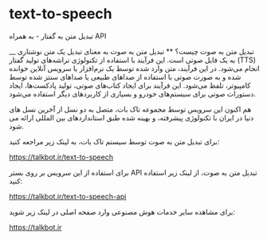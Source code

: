 # text-to-speech
تبدیل متن به گفتار - به همراه API


__ تبدیل متن به صوت چیست؟
** تبدیل متن به صوت به معنای تبدیل یک متن نوشتاری به یک فایل صوتی است. این فرآیند با استفاده از تکنولوژی تراشه‌های تولید گفتار (TTS) انجام می‌شود. در این فرآیند، متن وارد شده توسط یک نرم‌افزار یا سرویس آنلاین خوانده شده و به صورت صوتی با استفاده از صداهای طبیعی یا صداهای سنتز شده توسط کامپیوتر، تلفظ می‌شود. این فرآیند برای ایجاد کتاب‌های صوتی، تولید پادکست‌ها، ایجاد دستورات صوتی برای سیستم‌های خودرو و بسیاری از کاربردهای دیگر استفاده می‌شود. 

هم اکنون این سرویس توسط مجموعه تاک بات، متصل به دو نسل از آخرین نسل های دنیا در ایران با تکنولوژی پیشرفته، و بهینه شده طبق استانداردهای بین المللی ارائه می شود.

برای تبدیل متن به صوت توسط سیستم تاک بات، به لینک زیر مراجعه کنید:

https://talkbot.ir/text-to-speech

برای استفاده از این سرویس بر روی بستر API تبدیل متن به صوت، از لینک زیر استفاده کنید:

https://talkbot.ir/text-to-speech-api

برای مشاهده سایر خدمات هوش مصنوعی وارد صفحه اصلی در لینک زیر شوید:

https://talkbot.ir

